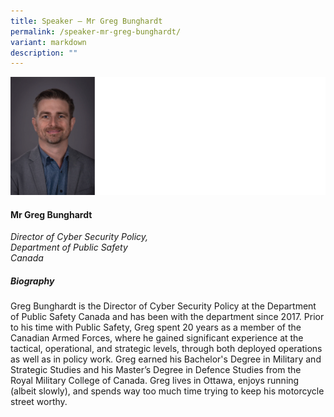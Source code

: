 ```yaml
---
title: Speaker – Mr Greg Bunghardt
permalink: /speaker-mr-greg-bunghardt/
variant: markdown
description: ""
---
```



![](/images/2024%20speakers/Greg_Bunghardt.png)
#### **Mr Greg Bunghardt**

*Director of Cyber Security Policy, <br> Department of Public Safety <br>Canada*

##### **Biography**
Greg Bunghardt is the Director of Cyber Security Policy at the Department of Public Safety Canada and has been with the department since 2017.  Prior to his time with Public Safety, Greg spent 20 years as a member of the Canadian Armed Forces, where he gained significant experience at the tactical, operational, and strategic levels, through both deployed operations as well as in policy work. Greg earned his Bachelor's Degree in Military and Strategic Studies and his Master’s Degree in Defence Studies from the Royal Military College of Canada. Greg lives in Ottawa, enjoys running (albeit slowly), and spends way too much time trying to keep his motorcycle street worthy.